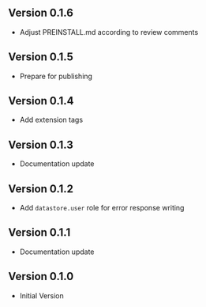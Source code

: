 ## Version 0.1.6

- Adjust PREINSTALL.md according to review comments

## Version 0.1.5

- Prepare for publishing

## Version 0.1.4

- Add extension tags

## Version 0.1.3

- Documentation update

## Version 0.1.2

- Add `datastore.user` role for error response writing

## Version 0.1.1

- Documentation update

## Version 0.1.0

- Initial Version